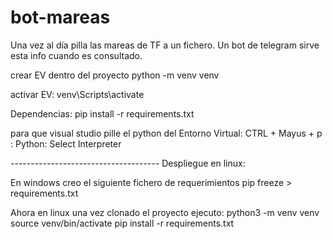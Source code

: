 # bot-mareas
Una vez al día pilla las mareas de TF a un fichero. Un bot de telegram sirve esta info cuando es consultado.


crear EV dentro del proyecto
python -m venv venv

activar EV:
venv\Scripts\activate


Dependencias:
pip install -r requirements.txt



para que visual studio pille el python del Entorno Virtual:
CTRL + Mayus + p : Python: Select Interpreter


------------------------------------- Despliegue en linux:

En windows creo el siguiente fichero de requerimientos
pip freeze > requirements.txt

Ahora en linux una vez clonado el proyecto ejecuto:
python3 -m venv venv
source venv/bin/activate
pip install -r requirements.txt
